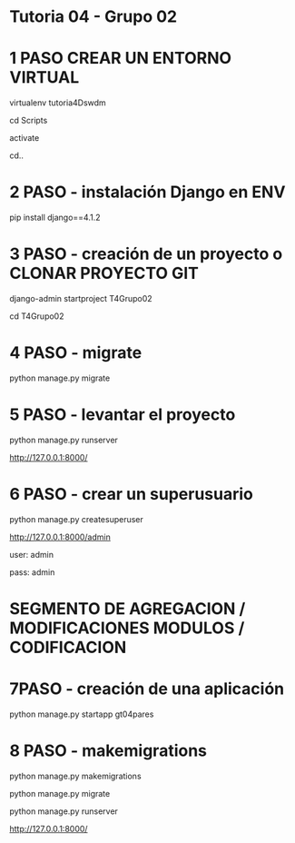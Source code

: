 # Tutoria 04 - Grupo 02

# 1 PASO CREAR UN ENTORNO VIRTUAL

virtualenv tutoria4Dswdm

cd Scripts

activate

cd..

# 2 PASO - instalación Django en ENV

pip install django==4.1.2

# 3 PASO - creación de un proyecto o CLONAR PROYECTO GIT

django-admin startproject T4Grupo02

cd T4Grupo02

# 4 PASO - migrate

python manage.py migrate

# 5 PASO - levantar el proyecto

python manage.py runserver

http://127.0.0.1:8000/

# 6 PASO - crear un superusuario

python manage.py createsuperuser

http://127.0.0.1:8000/admin

user: admin

pass: admin

# SEGMENTO DE AGREGACION / MODIFICACIONES MODULOS / CODIFICACION

# 7PASO - creación de una aplicación

python manage.py startapp gt04pares


# 8 PASO - makemigrations

python manage.py makemigrations

python manage.py migrate

python manage.py runserver

http://127.0.0.1:8000/
